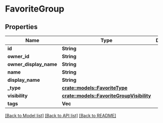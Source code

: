 # FavoriteGroup

## Properties

Name | Type | Description | Notes
------------ | ------------- | ------------- | -------------
**id** | **String** |  | 
**owner_id** | **String** |  | 
**owner_display_name** | **String** |  | 
**name** | **String** |  | 
**display_name** | **String** |  | 
**_type** | [**crate::models::FavoriteType**](FavoriteType.md) |  | 
**visibility** | [**crate::models::FavoriteGroupVisibility**](FavoriteGroupVisibility.md) |  | 
**tags** | **Vec<String>** |  | 

[[Back to Model list]](../README.md#documentation-for-models) [[Back to API list]](../README.md#documentation-for-api-endpoints) [[Back to README]](../README.md)


